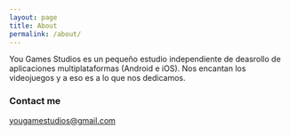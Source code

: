 ```yaml
---
layout: page
title: About
permalink: /about/
---
```



You Games Studios es un pequeño estudio independiente de deasrollo de aplicaciones multiplataformas (Android e iOS). Nos encantan los videojuegos y a eso es a lo que nos dedicamos. 

### Contact me

[yougamestudios@gmail.com](mailto:yougamestudios@gmail.com)
